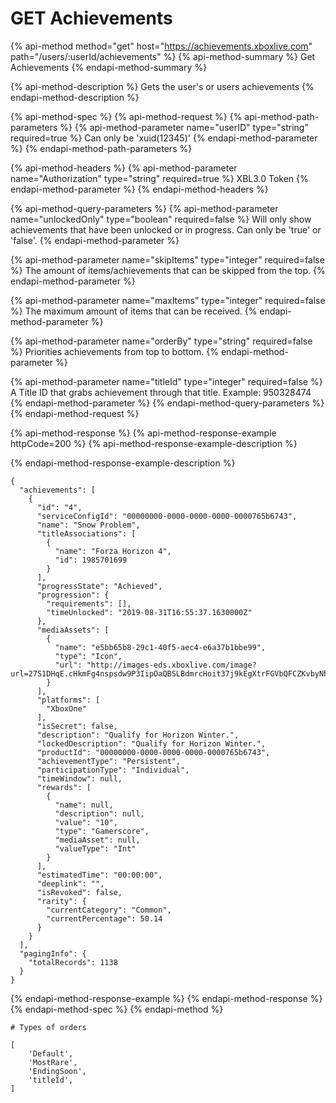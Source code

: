 # GET Achievements

{% api-method method="get" host="https://achievements.xboxlive.com" path="/users/:userId/achievements" %}
{% api-method-summary %}
Get Achievements
{% endapi-method-summary %}

{% api-method-description %}
Gets the user's or users achievements
{% endapi-method-description %}

{% api-method-spec %}
{% api-method-request %}
{% api-method-path-parameters %}
{% api-method-parameter name="userID" type="string" required=true %}
Can only be 'xuid\(12345\)'
{% endapi-method-parameter %}
{% endapi-method-path-parameters %}

{% api-method-headers %}
{% api-method-parameter name="Authorization" type="string" required=true %}
XBL3.0 Token
{% endapi-method-parameter %}
{% endapi-method-headers %}

{% api-method-query-parameters %}
{% api-method-parameter name="unlockedOnly" type="boolean" required=false %}
Will only show achievements that have been unlocked or in progress. Can only be 'true' or 'false'.
{% endapi-method-parameter %}

{% api-method-parameter name="skipItems" type="integer" required=false %}
The amount of items/achievements that can be skipped from the top.
{% endapi-method-parameter %}

{% api-method-parameter name="maxItems" type="integer" required=false %}
The maximum amount of items that can be received.
{% endapi-method-parameter %}

{% api-method-parameter name="orderBy" type="string" required=false %}
Priorities achievements from top to bottom. 
{% endapi-method-parameter %}

{% api-method-parameter name="titleId" type="integer" required=false %}
A Title ID that grabs achievement through that title. Example: 950328474
{% endapi-method-parameter %}
{% endapi-method-query-parameters %}
{% endapi-method-request %}

{% api-method-response %}
{% api-method-response-example httpCode=200 %}
{% api-method-response-example-description %}

{% endapi-method-response-example-description %}

```
{
  "achievements": [
    {
      "id": "4",
      "serviceConfigId": "00000000-0000-0000-0000-0000765b6743",
      "name": "Snow Problem",
      "titleAssociations": [
        {
          "name": "Forza Horizon 4",
          "id": 1985701699
        }
      ],
      "progressState": "Achieved",
      "progression": {
        "requirements": [],
        "timeUnlocked": "2019-08-31T16:55:37.1630000Z"
      },
      "mediaAssets": [
        {
          "name": "e5bb65b8-29c1-40f5-aec4-e6a37b1bbe99",
          "type": "Icon",
          "url": "http://images-eds.xboxlive.com/image?url=27S1DHqE.cHkmFg4nspsdw9P3IipOaQBSLBdmrcHoit37j9kEgXtrFGVbQFCZKvbyNhkSlF191P9IDSjNAoNh0PAYiUGo_deFnlXFhmXCaJk1H0Kkw4cuZrbARM6QOsh"
        }
      ],
      "platforms": [
        "XboxOne"
      ],
      "isSecret": false,
      "description": "Qualify for Horizon Winter.",
      "lockedDescription": "Qualify for Horizon Winter.",
      "productId": "00000000-0000-0000-0000-0000765b6743",
      "achievementType": "Persistent",
      "participationType": "Individual",
      "timeWindow": null,
      "rewards": [
        {
          "name": null,
          "description": null,
          "value": "10",
          "type": "Gamerscore",
          "mediaAsset": null,
          "valueType": "Int"
        }
      ],
      "estimatedTime": "00:00:00",
      "deeplink": "",
      "isRevoked": false,
      "rarity": {
        "currentCategory": "Common",
        "currentPercentage": 50.14
      }
    }
  ],
  "pagingInfo": {
    "totalRecords": 1138
  }
}
```
{% endapi-method-response-example %}
{% endapi-method-response %}
{% endapi-method-spec %}
{% endapi-method %}

```text
# Types of orders

[
    'Default',
    'MostRare',
    'EndingSoon',
    'titleId',
]
    
```



